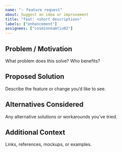 ```yaml
---
name: "✨ Feature request"
about: Suggest an idea or improvement
title: "feat: <short description>"
labels: ["enhancement"]
assignees: ["cosminneamtiu02"]
---
```


## Problem / Motivation
What problem does this solve? Who benefits?

## Proposed Solution
Describe the feature or change you’d like to see.

## Alternatives Considered
Any alternative solutions or workarounds you’ve tried.

## Additional Context
Links, references, mockups, or examples.

